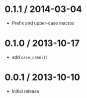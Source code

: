 
0.1.1 / 2014-03-04
==================

 * Prefix and upper-case macros

0.1.0 / 2013-10-17
==================

 * add `case_camel()`

0.0.1 / 2013-10-10
==================

 * Initial release
